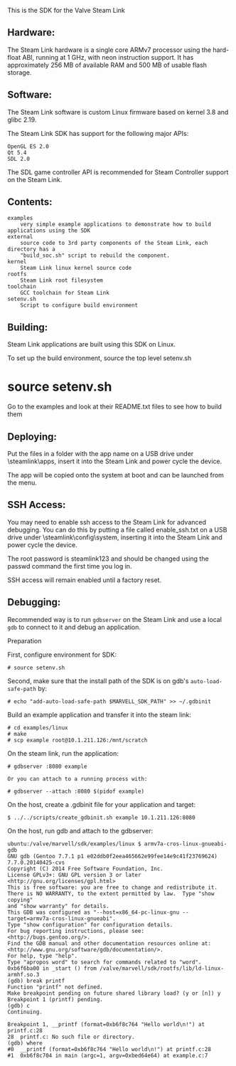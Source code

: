 
This is the SDK for the Valve Steam Link


Hardware:
--------

The Steam Link hardware is a single core ARMv7 processor using the hard-float ABI,
running at 1 GHz, with neon instruction support. It has approximately 256 MB of available
RAM and 500 MB of usable flash storage.


Software:
--------

The Steam Link software is custom Linux firmware based on kernel 3.8 and glibc 2.19.

The Steam Link SDK has support for the following major APIs:

	OpenGL ES 2.0
	Qt 5.4
	SDL 2.0

The SDL game controller API is recommended for Steam Controller support on the Steam Link.


Contents:
--------

	examples 
		very simple example applications to demonstrate how to build applications using the SDK
	external
		source code to 3rd party components of the Steam Link, each directory has a
		"build_soc.sh" script to rebuild the component.
	kernel
		Steam Link linux kernel source code
	rootfs
		Steam Link root filesystem
	toolchain
		GCC toolchain for Steam Link
	setenv.sh
		Script to configure build environment


Building:
--------

Steam Link applications are built using this SDK on Linux.

To set up the build environment, source the top level setenv.sh

# source setenv.sh

Go to the examples and look at their README.txt files to see how to build them


Deploying:
---------

Put the files in a folder with the app name on a USB drive under \steamlink\apps, insert it into the Steam Link and power cycle the device.

The app will be copied onto the system at boot and can be launched from the menu.


SSH Access:
----------

You may need to enable ssh access to the Steam Link for advanced debugging.
You can do this by putting a file called enable_ssh.txt on a USB drive under \steamlink\config\system, inserting it into the Steam Link and power cycle the device.

The root password is steamlink123 and should be changed using the passwd command the first time you log in.

SSH access will remain enabled until a factory reset.


Debugging:
---------

Recommended way is to run `gdbserver` on the Steam Link and use a local `gdb` to connect to it and debug an application.

Preparation

First, configure environment for SDK:

	# source setenv.sh

Second, make sure that the install path of the SDK is on gdb's `auto-load-safe-path` by:

	# echo "add-auto-load-safe-path $MARVELL_SDK_PATH" >> ~/.gdbinit

Build an example application and transfer it into the steam link:

	# cd examples/linux
	# make
	# scp example root@10.1.211.126:/mnt/scratch

On the steam link, run the application:

	# gdbserver :8080 example

	Or you can attach to a running process with:

	# gdbserver --attach :8080 $(pidof example)

On the host, create a .gdbinit file for your application and target:

	$ ../../scripts/create_gdbinit.sh example 10.1.211.126:8080

On the host, run gdb and attach to the gdbserver:

	ubuntu:/valve/marvell/sdk/examples/linux $ armv7a-cros-linux-gnueabi-gdb
	GNU gdb (Gentoo 7.7.1 p1 e02ddb0f2eea465662e99fee14e9c41f23769624) 7.7.0.20140425-cvs
	Copyright (C) 2014 Free Software Foundation, Inc.
	License GPLv3+: GNU GPL version 3 or later <http://gnu.org/licenses/gpl.html>
	This is free software: you are free to change and redistribute it.
	There is NO WARRANTY, to the extent permitted by law.  Type "show copying"
	and "show warranty" for details.
	This GDB was configured as "--host=x86_64-pc-linux-gnu --target=armv7a-cros-linux-gnueabi".
	Type "show configuration" for configuration details.
	For bug reporting instructions, please see:
	<http://bugs.gentoo.org/>.
	Find the GDB manual and other documentation resources online at:
	<http://www.gnu.org/software/gdb/documentation/>.
	For help, type "help".
	Type "apropos word" to search for commands related to "word".
	0xb6f6ba00 in _start () from /valve/marvell/sdk/rootfs/lib/ld-linux-armhf.so.3
	(gdb) break printf
	Function "printf" not defined.
	Make breakpoint pending on future shared library load? (y or [n]) y
	Breakpoint 1 (printf) pending.
	(gdb) c
	Continuing.

	Breakpoint 1, __printf (format=0xb6f8c764 "Hello world\n!") at printf.c:28
	28	printf.c: No such file or directory.
	(gdb) where
	#0  __printf (format=0xb6f8c764 "Hello world\n!") at printf.c:28
	#1  0xb6f8c704 in main (argc=1, argv=0xbed64e64) at example.c:7

